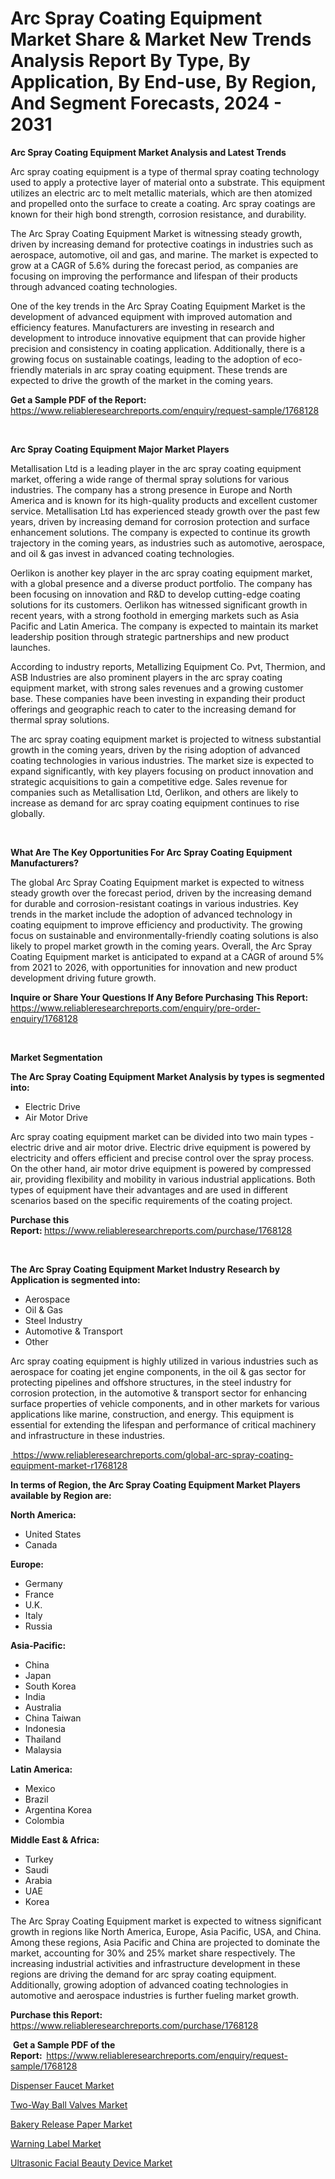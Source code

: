 <p><h1>Arc Spray Coating Equipment Market Share & Market New Trends Analysis Report By Type, By Application, By End-use, By Region, And Segment Forecasts, 2024 - 2031</h1></p><p><strong>Arc Spray Coating Equipment Market Analysis and Latest Trends</strong></p>
<p><p>Arc spray coating equipment is a type of thermal spray coating technology used to apply a protective layer of material onto a substrate. This equipment utilizes an electric arc to melt metallic materials, which are then atomized and propelled onto the surface to create a coating. Arc spray coatings are known for their high bond strength, corrosion resistance, and durability.</p><p>The Arc Spray Coating Equipment Market is witnessing steady growth, driven by increasing demand for protective coatings in industries such as aerospace, automotive, oil and gas, and marine. The market is expected to grow at a CAGR of 5.6% during the forecast period, as companies are focusing on improving the performance and lifespan of their products through advanced coating technologies.</p><p>One of the key trends in the Arc Spray Coating Equipment Market is the development of advanced equipment with improved automation and efficiency features. Manufacturers are investing in research and development to introduce innovative equipment that can provide higher precision and consistency in coating application. Additionally, there is a growing focus on sustainable coatings, leading to the adoption of eco-friendly materials in arc spray coating equipment. These trends are expected to drive the growth of the market in the coming years.</p></p>
<p><strong>Get a Sample PDF of the Report:&nbsp;</strong> <a href="https://www.reliableresearchreports.com/enquiry/request-sample/1768128">https://www.reliableresearchreports.com/enquiry/request-sample/1768128</a></p>
<p>&nbsp;</p>
<p><strong>Arc Spray Coating Equipment Major Market Players</strong></p>
<p><p>Metallisation Ltd is a leading player in the arc spray coating equipment market, offering a wide range of thermal spray solutions for various industries. The company has a strong presence in Europe and North America and is known for its high-quality products and excellent customer service. Metallisation Ltd has experienced steady growth over the past few years, driven by increasing demand for corrosion protection and surface enhancement solutions. The company is expected to continue its growth trajectory in the coming years, as industries such as automotive, aerospace, and oil & gas invest in advanced coating technologies.</p><p>Oerlikon is another key player in the arc spray coating equipment market, with a global presence and a diverse product portfolio. The company has been focusing on innovation and R&D to develop cutting-edge coating solutions for its customers. Oerlikon has witnessed significant growth in recent years, with a strong foothold in emerging markets such as Asia Pacific and Latin America. The company is expected to maintain its market leadership position through strategic partnerships and new product launches.</p><p>According to industry reports, Metallizing Equipment Co. Pvt, Thermion, and ASB Industries are also prominent players in the arc spray coating equipment market, with strong sales revenues and a growing customer base. These companies have been investing in expanding their product offerings and geographic reach to cater to the increasing demand for thermal spray solutions.</p><p>The arc spray coating equipment market is projected to witness substantial growth in the coming years, driven by the rising adoption of advanced coating technologies in various industries. The market size is expected to expand significantly, with key players focusing on product innovation and strategic acquisitions to gain a competitive edge. Sales revenue for companies such as Metallisation Ltd, Oerlikon, and others are likely to increase as demand for arc spray coating equipment continues to rise globally.</p></p>
<p>&nbsp;</p>
<p><strong>What Are The Key Opportunities For Arc Spray Coating Equipment Manufacturers?</strong></p>
<p><p>The global Arc Spray Coating Equipment market is expected to witness steady growth over the forecast period, driven by the increasing demand for durable and corrosion-resistant coatings in various industries. Key trends in the market include the adoption of advanced technology in coating equipment to improve efficiency and productivity. The growing focus on sustainable and environmentally-friendly coating solutions is also likely to propel market growth in the coming years. Overall, the Arc Spray Coating Equipment market is anticipated to expand at a CAGR of around 5% from 2021 to 2026, with opportunities for innovation and new product development driving future growth.</p></p>
<p><strong>Inquire or Share Your Questions If Any Before Purchasing This Report:</strong> <a href="https://www.reliableresearchreports.com/enquiry/pre-order-enquiry/1768128">https://www.reliableresearchreports.com/enquiry/pre-order-enquiry/1768128</a></p>
<p>&nbsp;</p>
<p><strong>Market Segmentation</strong></p>
<p><strong>The Arc Spray Coating Equipment Market Analysis by types is segmented into:</strong></p>
<p><ul><li>Electric Drive</li><li>Air Motor Drive</li></ul></p>
<p><p>Arc spray coating equipment market can be divided into two main types - electric drive and air motor drive. Electric drive equipment is powered by electricity and offers efficient and precise control over the spray process. On the other hand, air motor drive equipment is powered by compressed air, providing flexibility and mobility in various industrial applications. Both types of equipment have their advantages and are used in different scenarios based on the specific requirements of the coating project.</p></p>
<p><strong>Purchase this Report:&nbsp;</strong><a href="https://www.reliableresearchreports.com/purchase/1768128">https://www.reliableresearchreports.com/purchase/1768128</a></p>
<p>&nbsp;</p>
<p><strong>The Arc Spray Coating Equipment Market Industry Research by Application is segmented into:</strong></p>
<p><ul><li>Aerospace</li><li>Oil & Gas</li><li>Steel Industry</li><li>Automotive & Transport</li><li>Other</li></ul></p>
<p><p>Arc spray coating equipment is highly utilized in various industries such as aerospace for coating jet engine components, in the oil & gas sector for protecting pipelines and offshore structures, in the steel industry for corrosion protection, in the automotive & transport sector for enhancing surface properties of vehicle components, and in other markets for various applications like marine, construction, and energy. This equipment is essential for extending the lifespan and performance of critical machinery and infrastructure in these industries.</p></p>
<p><a href="https://www.reliableresearchreports.com/global-arc-spray-coating-equipment-market-r1768128">&nbsp;https://www.reliableresearchreports.com/global-arc-spray-coating-equipment-market-r1768128</a></p>
<p><strong>In terms of Region, the Arc Spray Coating Equipment Market Players available by Region are:</strong></p>
<p>
    <p> <strong> North America: </strong>
        <ul>
            <li>United States</li>
            <li>Canada</li>
        </ul>
        </p> 
    <p> <strong> Europe: </strong>
        <ul>
            <li>Germany</li>
            <li>France</li>
            <li>U.K.</li>
            <li>Italy</li>
            <li>Russia</li>
        </ul>
        </p> 
    <p> <strong> Asia-Pacific: </strong>
        <ul>
            <li>China</li>
            <li>Japan</li>
            <li>South Korea</li>
            <li>India</li>
            <li>Australia</li>
            <li>China Taiwan</li>
            <li>Indonesia</li>
            <li>Thailand</li>
            <li>Malaysia</li>
        </ul>
        </p> 
    <p> <strong> Latin America: </strong>
        <ul>
            <li>Mexico</li>
            <li>Brazil</li>
            <li>Argentina Korea</li>
            <li>Colombia</li>
        </ul>
        </p> 
    <p> <strong> Middle East & Africa: </strong>
        <ul>
            <li>Turkey</li>
            <li>Saudi</li>
            <li>Arabia</li>
            <li>UAE</li>
            <li>Korea</li>
        </ul>
    </p>
    </p>
<p><p>The Arc Spray Coating Equipment market is expected to witness significant growth in regions like North America, Europe, Asia Pacific, USA, and China. Among these regions, Asia Pacific and China are projected to dominate the market, accounting for 30% and 25% market share respectively. The increasing industrial activities and infrastructure development in these regions are driving the demand for arc spray coating equipment. Additionally, growing adoption of advanced coating technologies in automotive and aerospace industries is further fueling market growth.</p></p>
<p><strong>Purchase this Report: </strong><a href="https://www.reliableresearchreports.com/purchase/1768128">https://www.reliableresearchreports.com/purchase/1768128</a></p>
<p>&nbsp;<strong>Get a Sample PDF of the Report:&nbsp;&nbsp;</strong><a href="https://www.reliableresearchreports.com/enquiry/request-sample/1768128">https://www.reliableresearchreports.com/enquiry/request-sample/1768128</a></p>
<p><strong></strong></p>
<p><p><a href="https://medium.com/@garyshaw626/dispenser-faucet-industry-analysis-report-its-market-size-growing-with-a-cagr-of-12-by-fba6f00729e6">Dispenser Faucet Market</a></p><p><a href="https://github.com/faisalayoob601/Market-Research-Report-List-1/blob/main/two-way-ball-valves-market.md">Two-Way Ball Valves Market</a></p><p><a href="https://medium.com/@adribbs56546/global-bakery-release-paper-market-size-is-expected-to-experience-a-cagr-of-10-5-98a8b4d3adec">Bakery Release Paper Market</a></p><p><a href="https://medium.com/@othaleffler24/global-warning-label-market-sector-types-applications-market-player-strategies-regional-growth-cc14475d9900">Warning Label Market</a></p><p><a href="https://medium.com/@caseyshhand587/ultrasonic-facial-beauty-device-market-emerging-trends-and-future-prospects-for-period-from-2024-to-9ab26206a291">Ultrasonic Facial Beauty Device Market</a></p></p>